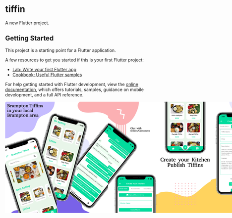 # tiffin

A new Flutter project.

## Getting Started

This project is a starting point for a Flutter application.

A few resources to get you started if this is your first Flutter project:

- [Lab: Write your first Flutter app](https://docs.flutter.dev/get-started/codelab)
- [Cookbook: Useful Flutter samples](https://docs.flutter.dev/cookbook)

For help getting started with Flutter development, view the
[online documentation](https://docs.flutter.dev/), which offers tutorials,
samples, guidance on mobile development, and a full API reference.
<div style="display: flex; justify-content: space-between;">

<img src="assets/image/image1.png" alt="Alt Text" width="180" height="360" />
<img src="assets/image/image2.png" alt="Alt Text" width="180" height="360" />
<img src="assets/image/image3.png" alt="Alt Text" width="180" height="360" />
<img src="assets/image/image4.png" alt="Alt Text" width="180" height="360" />
<img src="assets/image/image5.png" alt="Alt Text" width="180" height="360" />

</div>
